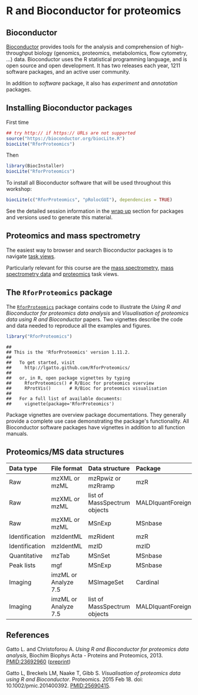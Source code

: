# R and Bioconductor for proteomics

## Bioconductor

[Bioconductor](http://www.bioconductor.org/) provides tools for the
analysis and comprehension of high-throughput biology (genomics,
proteomics, metabolomics, flow cytometry, ...)  data. Bioconductor
uses the R statistical programming language, and is open source and
open development. It has two releases each year, 1211 software
packages, and an active user community.

In addition to *software* package, it also has *experiment* and
*annotation* packages.

## Installing Bioconductor packages

First time


```r
## try http:// if https:// URLs are not supported
source("https://bioconductor.org/biocLite.R")
biocLite("RforProteomics")
```

Then


```r
library(BiocInstaller)
biocLite("RforProteomics")
```

To install all Bioconductor software that will be used throughout this
workshop:


```r
biocLite(c("RforProteomics", "pRolocGUI"), dependencies = TRUE)
```

See the detailed session information in the [wrap up](../wrapup.md)
section for packages and versions used to generate this material.

## Proteomics and mass spectrometry

The easiest way to browser and search Bioconductor packages is to
navigate [task
views](http://www.bioconductor.org/packages/release/BiocViews.html#___Software).

Particularly relevant for this course are the [mass
spectrometry](http://www.bioconductor.org/packages/release/BiocViews.html#___MassSpectrometry),
[mass spectrometry
data](http://www.bioconductor.org/packages/release/BiocViews.html#___MassSpectrometryData)
and
[proteomics](http://www.bioconductor.org/packages/release/BiocViews.html#___Proteomics)
task views.

## The `RforProteomics` package

The
[`RforProteomics`](http://www.bioconductor.org/packages/release/data/experiment/html/RforProteomics.html)
package contains code to illustrate the *Using R and Bioconductor for
proteomics data analysis* and *Visualisation of proteomics data using
R and Bioconductor* papers. Two vignettes describe the code and data
needed to reproduce all the examples and figures.





```r
library("RforProteomics")
```

```
## 
## This is the 'RforProteomics' version 1.11.2.
## 
##   To get started, visit
##     http://lgatto.github.com/RforProteomics/
## 
##   or, in R, open package vignettes by typing
##     RforProteomics() # R/Bioc for proteomics overview
##     RProtVis()       # R/Bioc for proteomics visualisation
## 
##   For a full list of available documents:
##     vignette(package='RforProteomics')
```

Package vignettes are overview package documentations. They generally
provide a complete use case demonstrating the package's
functionality. All Bioconductor software packages have vignettes in
addition to all function manuals.

## Proteomics/MS data structures


|Data type      |File format          |Data structure               |Package           |
|:--------------|:--------------------|:----------------------------|:-----------------|
|Raw            |mzXML or mzML        |mzRpwiz or mzRramp           |mzR               |
|Raw            |mzXML or mzML        |list of MassSpectrum objects |MALDIquantForeign |
|Raw            |mzXML or mzML        |MSnExp                       |MSnbase           |
|Identification |mzIdentML            |mzRident                     |mzR               |
|Identification |mzIdentML            |mzID                         |mzID              |
|Quantitative   |mzTab                |MSnSet                       |MSnbase           |
|Peak lists     |mgf                  |MSnExp                       |MSnbase           |
|Imaging        |imzML or Analyze 7.5 |MSImageSet                   |Cardinal          |
|Imaging        |imzML or Analyze 7.5 |list of MassSpectrum objects |MALDIquantForeign |

## References

Gatto L. and Christoforou A. *Using R and Bioconductor for proteomics
data analysis*, Biochim Biophys Acta - Proteins and Proteomics,
2013. [PMID:23692960](https://www.ncbi.nlm.nih.gov/pubmed/23692960)
([preprint](https://arxiv.org/abs/1305.6559))

Gatto L, Breckels LM, Naake T, Gibb S. *Visualisation of proteomics
data using R and Bioconductor*. Proteomics. 2015 Feb 18. doi:
10.1002/pmic.201400392. [PMID:25690415](http://www.ncbi.nlm.nih.gov/pubmed/25690415).



